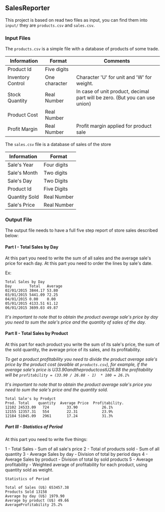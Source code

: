 ## SalesReporter

This project is based on read two files as input, you can find them into `input/` they are `products.csv` and `sales.csv`.

### Input Files

The `products.csv` is a simple file with a database of products of some trade.

| Information       | Format        | Comments                                                                    |
|-------------------|---------------|-----------------------------------------------------------------------------|
| Product Id        | Five digits   |                                                                             |
| Inventory Control | One character | Character 'U' for unit and 'W' for weight.                                  |
| Stock Quantity    | Real Number   | In case of unit product, decimal part will be zero. (But you can use union) |
| Product Cost      | Real Number   |                                                                             |
| Profit Margin     | Real Number   | Profit margin applied for product sale                                      |

The `sales.csv` file is a database of sales of the store

| Information   | Format      |
|---------------|-------------|
| Sale's Year   | Four digits |
| Sale's Month  | Two digits  |
| Sale's Day    | Two Digits  |
| Product Id    | Five Digits |
| Quantity Sold | Real Number |
| Sale's Price  | Real Number |

### Output File

The output file needs to have a full five step report of store sales described below:

#### Part I - Total Sales by Day

At this part you need to write the sum of all sales and the average sale's price for each day. At this part you need to order the lines by sale's date.

Ex:

```
Total Sales by Day
Day        Total   Average
02/01/2015 3844.17 53.80
03/01/2015 5441.09 72.25
04/01/2015 0.00    0.00
05/01/2015 4133.51 61.12
06/01/2015 3699.03 49.87
```

*It's important to note that to obtain the product average sale's price by day you need to sum the sale's price and the quantity of sales of the day.*

#### Part II - Total Sales by Product

At this part for each product you write the sum of its sale's price, the sum of the sold quantity, the average price of its sales, and its profitability.

*To get a product profitability you need to divide the product average sale's price by the product cost (avaible at `products.csv`), for example, if the average sale's price is U$33.90 and the product cost U$26.88 the profitability will be `profitability = (33.90 / 26.88 - 1)  * 100 = 26.1%`*

*It's important to note that to obtain the product average sale's price you need to sum the sale's price and the quantity sold.*

```
Total Sale's by Prodyct
Prod. Total    quantity  Average Price  Profitability.
12102 24533.09   724        33.90           26.1%
12155 12357.31   554        22.31           23.9%
12184 51045.09   2961       17.24           31.3%
```

##### Part III - Statistics of Period

At this part you need to write five things:

1 - Total Sales - Sum of all sale's price
2 - Total of products sold - Sum of all quantity
3 - Average Sales by day - Division of total by period days
4 - Average Sales by product - Division of total by sold products
5 - Average profitability - Weighted average of profitability for each product, using quantity sold as weight.

```
Statistics of Period

Total of Sales (U$) 653457.38
Products Sold 13158
Average by day (U$) 1979.90
Average by product (U$) 49.66
AverageProfitability 25.2%
```
